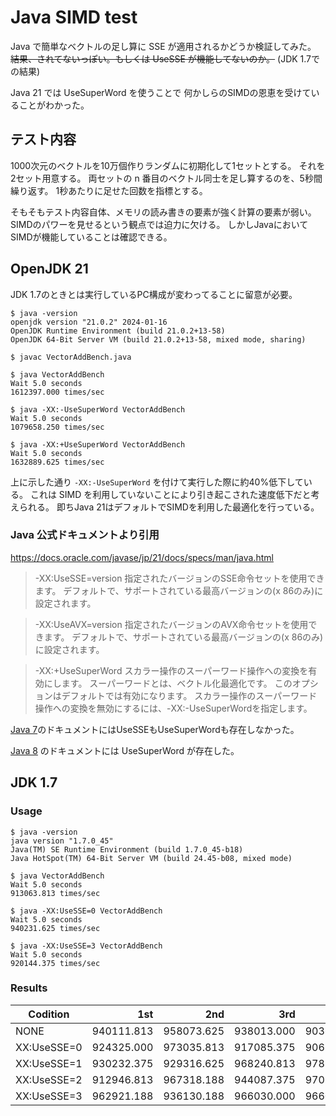 # Java SIMD test

Java で簡単なベクトルの足し算に SSE が適用されるかどうか検証してみた。
~~結果、されてないっぽい。もしくは UseSSE が機能してないのか。~~
(JDK 1.7での結果)

Java 21 では UseSuperWord を使うことで
何かしらのSIMDの恩恵を受けていることがわかった。

## テスト内容

1000次元のベクトルを10万個作りランダムに初期化して1セットとする。
それを2セット用意する。
両セットの n 番目のベクトル同士を足し算するのを、5秒間繰り返す。
1秒あたりに足せた回数を指標とする。

そもそもテスト内容自体、メモリの読み書きの要素が強く計算の要素が弱い。
SIMDのパワーを見せるという観点では迫力に欠ける。
しかしJavaにおいてSIMDが機能していることは確認できる。

## OpenJDK 21

JDK 1.7のときとは実行しているPC構成が変わってることに留意が必要。

```console
$ java -version
openjdk version "21.0.2" 2024-01-16
OpenJDK Runtime Environment (build 21.0.2+13-58)
OpenJDK 64-Bit Server VM (build 21.0.2+13-58, mixed mode, sharing)

$ javac VectorAddBench.java

$ java VectorAddBench
Wait 5.0 seconds
1612397.000 times/sec

$ java -XX:-UseSuperWord VectorAddBench
Wait 5.0 seconds
1079658.250 times/sec

$ java -XX:+UseSuperWord VectorAddBench
Wait 5.0 seconds
1632889.625 times/sec
```

上に示した通り `-XX:-UseSuperWord` を付けて実行した際に約40%低下している。
これは SIMD を利用していないことにより引き起こされた速度低下だと考えられる。
即ちJava 21はデフォルトでSIMDを利用した最適化を行っている。

### Java 公式ドキュメントより引用

<https://docs.oracle.com/javase/jp/21/docs/specs/man/java.html>

> -XX:UseSSE=version
>    指定されたバージョンのSSE命令セットを使用できます。 デフォルトで、サポートされている最高バージョンの(x 86のみ)に設定されます。

> -XX:UseAVX=version
>    指定されたバージョンのAVX命令セットを使用できます。 デフォルトで、サポートされている最高バージョンの(x 86のみ)に設定されます。

> -XX:+UseSuperWord
>    スカラー操作のスーパーワード操作への変換を有効にします。 スーパーワードとは、ベクトル化最適化です。 このオプションはデフォルトでは有効になります。 スカラー操作のスーパーワード操作への変換を無効にするには、-XX:-UseSuperWordを指定します。

[Java 7](https://docs.oracle.com/javase/jp/7/technotes/tools/windows/java.html)のドキュメントにはUseSSEもUseSuperWordも存在しなかった。

[Java 8](https://docs.oracle.com/javase/jp/8/docs/technotes/tools/windows/java.html) のドキュメントには UseSuperWord が存在した。

## JDK 1.7

### Usage

```console
$ java -version
java version "1.7.0_45"
Java(TM) SE Runtime Environment (build 1.7.0_45-b18)
Java HotSpot(TM) 64-Bit Server VM (build 24.45-b08, mixed mode)

$ java VectorAddBench
Wait 5.0 seconds
913063.813 times/sec

$ java -XX:UseSSE=0 VectorAddBench
Wait 5.0 seconds
940231.625 times/sec

$ java -XX:UseSSE=3 VectorAddBench
Wait 5.0 seconds
920144.375 times/sec
```

### Results

Codition   |1st        |2nd        |3rd        |4th        |5th
-----------|----------:|----------:|----------:|----------:|----------:
NONE       | 940111.813| 958073.625| 938013.000| 903621.813| 943931.000
XX:UseSSE=0| 924325.000| 973035.813| 917085.375| 906528.000| 978477.813
XX:UseSSE=1| 930232.375| 929316.625| 968240.813| 978787.813| 971030.625
XX:UseSSE=2| 912946.813| 967318.188| 944087.375| 970864.188| 971274.625
XX:UseSSE=3| 962921.188| 936130.188| 966030.000| 966046.375| 961669.625
